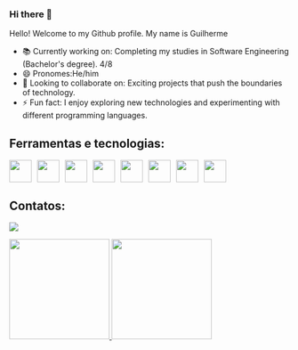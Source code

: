### Hi there 👋

 Hello! Welcome to my Github profile.
 My name is Guilherme
- 📚 Currently working on: Completing my studies in Software Engineering (Bachelor's degree). 4/8
- 😄 Pronomes:He/him
- 👯 Looking to collaborate on: Exciting projects that push the boundaries of technology.
- ⚡ Fun fact: I enjoy exploring new technologies and experimenting with different programming languages.
 ## Ferramentas e tecnologias:
 <div style="display: flex; flex-direction: row;">
  <img loading="lazy" src="https://cdn.jsdelivr.net/gh/devicons/devicon@latest/icons/html5/html5-original-wordmark.svg" width="40" height="40" style="margin-right: 10px;"/>
  <img loading="lazy" src="https://cdn.jsdelivr.net/gh/devicons/devicon@latest/icons/css3/css3-original-wordmark.svg" width="40" height="40" style="margin-right: 10px;"/>
  <img loading="lazy" src="https://cdn.jsdelivr.net/gh/devicons/devicon@latest/icons/javascript/javascript-original.svg" width="40" height="40" style="margin-right: 10px;"/>
  <img loading="lazy" src="https://cdn.jsdelivr.net/gh/devicons/devicon@latest/icons/git/git-original.svg" width="40" height="40" style="margin-right: 10px;"/>
  <img loading="lazy" src="https://cdn.jsdelivr.net/gh/devicons/devicon@latest/icons/c/c-original.svg" width="40" height="40" style="margin-right: 10px;"/>
  <img loading="lazy" src="https://cdn.jsdelivr.net/gh/devicons/devicon@latest/icons/php/php-original.svg" width="40" height="40" style="margin-right: 10px;"/>
  <img loading="lazy" src="https://cdn.jsdelivr.net/gh/devicons/devicon@latest/icons/mysql/mysql-original-wordmark.svg" width="40" height="40" style="margin-right: 10px;"/>
  <img loading="lazy" src="https://cdn.jsdelivr.net/gh/devicons/devicon@latest/icons/vuejs/vuejs-original-wordmark.svg" width="40" height="40"/>
</div>


## Contatos: 
<div>

<a href="https://www.linkedin.com/in/guilherme-mendes-50aba6259/" target="_blank"><img loading="lazy" src="https://img.shields.io/badge/-LinkedIn-%230077B5?style=for-the-badge&logo=linkedin&logoColor=white" target="_blank"></a>   
</div>
<div>
<a href="https://github.com/guilhermeguigg">
<img loading="lazy" height="180em" src="https://github-readme-stats.vercel.app/api/top-langs/?username=guilhermeguigg&layout=compact&langs_count=7&theme=dracula"/>
<img loading="lazy" height="180em" src="https://github-readme-stats.vercel.app/api?username=guilhermeguigg&show_icons=true&theme=dracula&include_all_commits=true&count_private=true"/>
</div>


